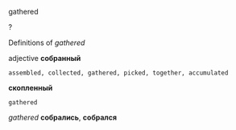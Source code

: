 gathered

?


Definitions of _gathered_

adjective
**собранный**

    assembled, collected, gathered, picked, together, accumulated
**скопленный**

    gathered

_gathered_
**собрались**, **собрался**